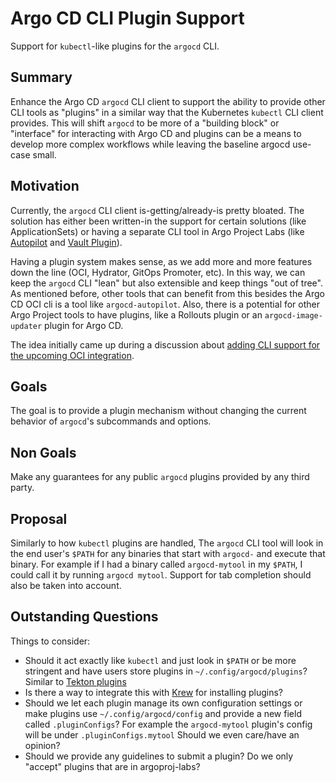 # Argo CD CLI Plugin Support

Support for `kubectl`-like plugins for the `argocd` CLI.

## Summary

Enhance the Argo CD `argocd` CLI client to support the ability to provide other CLI tools as "plugins" in a similar way that the Kubernetes `kubectl` CLI client provides. This will shift `argocd` to be more of a "building block" or "interface" for interacting with Argo CD and plugins can be a means to develop more complex workflows while leaving the baseline argocd use-case small. 

## Motivation

Currently, the `argocd` CLI client is-getting/already-is pretty bloated. The solution has either been written-in the support for certain solutions (like ApplicationSets) or having a separate CLI tool in Argo Project Labs (like [Autopilot](https://github.com/argoproj-labs/argocd-autopilot) and [Vault Plugin](https://github.com/argoproj-labs/argocd-vault-plugin)).

Having a plugin system makes sense, as we add more and more features down the line (OCI, Hydrator, GitOps Promoter, etc). In this way, we can keep the `argocd` CLI "lean" but also extensible and keep things "out of tree". As mentioned before, other tools that can benefit from this besides the Argo CD OCI cli is a tool like `argocd-autopilot`. Also, there is a potential for other Argo Project tools to have plugins, like a Rollouts plugin or an `argocd-image-updater` plugin for Argo CD.

The idea initially came up during a discussion about [adding CLI support for the upcoming OCI integration](https://cloud-native.slack.com/archives/C06Q17QJPJR/p1721227926706059?thread_ts=1720731234.357799&cid=C06Q17QJPJR).

## Goals

The goal is to provide a plugin mechanism without changing the current behavior of `argocd`'s subcommands and options. 

## Non Goals

Make any guarantees for any public `argocd` plugins provided by any third party. 

## Proposal

Similarly to how `kubectl` plugins are handled, The `argocd` CLI tool will look in the end user's `$PATH` for any binaries that start with `argocd-` and execute that binary. For example if I had a binary called `argocd-mytool` in my `$PATH`, I could call it by running `argocd mytool`. Support for tab completion should also be taken into account.

## Outstanding Questions

Things to consider:

* Should it act exactly like `kubectl` and just look in `$PATH` or be more stringent and have users store plugins in `~/.config/argocd/plugins`? Similar to [Tekton plugins](https://tekton.dev/vault/cli-main/tkn-plugins/#location)
* Is there a way to integrate this with [Krew](https://krew.sigs.k8s.io/) for installing plugins?
* Should we let each plugin manage its own configuration settings or make plugins use `~/.config/argocd/config` and provide a new field called `.pluginConfigs`? For example the `argocd-mytool` plugin's config will be under `.pluginConfigs.mytool` Should we even care/have an opinion?
* Should we provide any guidelines to submit a plugin? Do we only "accept" plugins that are in argoproj-labs?
